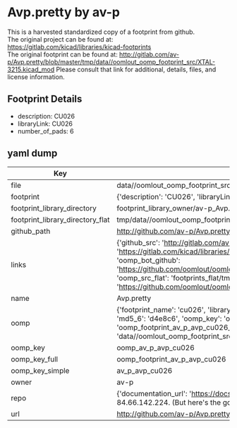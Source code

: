 # Avp.pretty by av-p  
This is a harvested standardized copy of a footprint from github.  
The original project can be found at:  
https://gitlab.com/kicad/libraries/kicad-footprints  
The original footprint can be found at:
http://gitlab.com/av-p/Avp.pretty/blob/master/tmp/data//oomlout_oomp_footprint_src/XTAL-3215.kicad_mod
Please consult that link for additional, details, files, and license information.  
## Footprint Details
* description: CU026  
* libraryLink: CU026  
* number_of_pads: 6  
## yaml dump  
| Key | Value |  
| --- | --- |  
| file | data//oomlout_oomp_footprint_src/Avp.pretty/CU026.kicad_mod |  
| footprint | {'description': 'CU026', 'libraryLink': 'CU026', 'number_of_pads': 6} |  
| footprint_library_directory | footprint_library_owner/av-p_Avp.pretty |  
| footprint_library_directory_flat | tmp/data//oomlout_oomp_footprint_src/footprints_flat/av_p_avp_cu026/working |  
| github_path | http://github.com/av-p/Avp.pretty/blob/master/tmp/data//oomlout_oomp_footprint_src/CU026.kicad_mod |  
| links | {'github_src': 'http://gitlab.com/av-p/Avp.pretty/blob/master/tmp/data//oomlout_oomp_footprint_src/XTAL-3215.kicad_mod', 'github_src_repo': 'https://gitlab.com/kicad/libraries/kicad-footprints', 'oomp_bot': 'tmp/data//oomlout_oomp_footprint_src/footprints/av_p_avp_cu026/working', 'oomp_bot_github': 'https://github.com/oomlout/oomlout_oomp_footprint_bot/tree/main/tmp/data//oomlout_oomp_footprint_src/footprints/av_p_avp_cu026/working', 'oomp_src_flat': 'footprints_flat/tmp/data//oomlout_oomp_footprint_src/footprints_flat/av_p_avp_cu026/working', 'oomp_src_flat_github': 'https://github.com/oomlout/oomlout_oomp_footprint_src/tree/main/tmp/data//oomlout_oomp_footprint_src/footprints_flat/av_p_avp_cu026/working'} |  
| name | Avp.pretty |  
| oomp | {'footprint_name': 'cu026', 'library_name': 'avp', 'md5': 'd4e8c6146e6c249c799b0307623b926d', 'md5_10': 'd4e8c6146e', 'md5_5': 'd4e8c', 'md5_6': 'd4e8c6', 'oomp_key': 'oomp_av_p_avp_cu026', 'oomp_key_extra': 'oomp_footprint_av_p_avp_cu026', 'oomp_key_full': 'oomp_footprint_av_p_avp_cu026_d4e8c6', 'oomp_key_simple': 'av_p_avp_cu026', 'original_filename': 'data//oomlout_oomp_footprint_src/Avp.pretty/CU026.kicad_mod', 'owner_name': 'av_p'} |  
| oomp_key | oomp_av_p_avp_cu026 |  
| oomp_key_full | oomp_footprint_av_p_avp_cu026 |  
| oomp_key_simple | av_p_avp_cu026 |  
| owner | av-p |  
| repo | {'documentation_url': 'https://docs.github.com/rest/overview/resources-in-the-rest-api#rate-limiting', 'message': "API rate limit exceeded for 84.66.142.224. (But here's the good news: Authenticated requests get a higher rate limit. Check out the documentation for more details.)"} |  
| url | http://github.com/av-p/Avp.pretty |  

